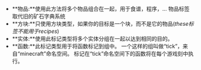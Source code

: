 * **物品:**使用此方法将多个物品组合在一起，用于食谱，程序，… 物品标签取代旧的矿石字典系统
* **方块:**只使用方块类型，如果你的目标是一个块，而不是它的物品(_these标签不能用于recipes_)
* **实体:**使用此标记类型将多个实体分组在一起以达到相同的目的。
* **函数:**此标记类型用于将函数标记到组中。 一个这样的组叫做“tick”，来自“minecraft”命名空间。 标记在“tick”命名空间下的函数将在每个游戏刻中执行。